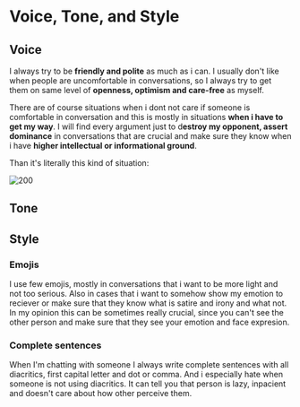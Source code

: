 # Voice, Tone, and Style
## Voice
I always try to be **friendly and polite** as much as i can. I usually don't like when people are uncomfortable in conversations, so I always try to get them on same level of **openness, optimism and care-free** as myself. 

There are of course situations when i dont not care if someone is comfortable in conversation and this is mostly in situations **when i have to get my way**. I will find every argument just to d**estroy my opponent, assert dominance** in conversations that are crucial and make sure they know when i have **higher intellectual or informational ground**. 

Than it's literally this kind of situation:

![200](https://github.com/ThaliciusWaltari/english-for-designers/assets/150806048/0258b888-7ff7-456d-b4a1-3bfc05c2e64a)

## Tone

## Style
### Emojis
I use few emojis, mostly in conversations that i want to be more light and not too serious. Also in cases that i want to somehow show my emotion to reciever or make sure that they know what is satire and irony and what not. In my opinion this can be sometimes really crucial, since you can't see the other person and make sure that they see your emotion and face expresion.
### Complete sentences
When I'm chatting with someone I always write complete sentences with all diacritics, first capital letter and dot or comma. And i especially hate when someone is not using diacritics. It can tell you that person is lazy, inpacient and doesn't care about how other perceive them. 
